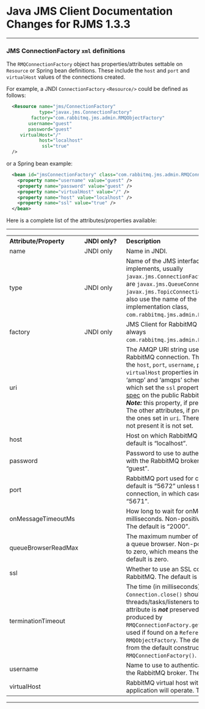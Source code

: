 # Java JMS Client Documentation Changes for RJMS 1.3.3

----

### JMS ConnectionFactory `xml` definitions

The `RMQConnectionFactory` object has properties/attributes settable on `Resource` or Spring bean definitions.
These include the `host` and `port` and `virtualHost` values of the connections created.

For example, a JNDI `ConnectionFactory` `<Resource/>` could be defined as follows:

```xml
  <Resource name="jms/ConnectionFactory"
            type="javax.jms.ConnectionFactory"
         factory="com.rabbitmq.jms.admin.RMQObjectFactory"
        username="guest"
        password="guest"
     virtualHost="/"
            host="localhost"
             ssl="true"
  />
```

or a Spring bean example:

```xml
  <bean id="jmsConnectionFactory" class="com.rabbitmq.jms.admin.RMQConnectionFactory" >
    <property name="username" value="guest" />
    <property name="password" value="guest" />
    <property name="virtualHost" value="/" />
    <property name="host" value="localhost" />
    <property name="ssl" value="true" />
  </bean>
```

Here is a complete list of the attributes/properties available:

----

<table>
  <tr style="text-align:left;">
    <th>Attribute/Property&nbsp;</th>
    <th>JNDI&nbsp;only?&nbsp;&nbsp;</th>
    <th>Description</th>
  </tr>
  <tr>
    <td>name</td>
    <td>JNDI only</td>
    <td>Name in JNDI.</td>
  </tr>
  <tr>
    <td>type</td>
    <td>JNDI only</td>
    <td>
      Name of the JMS interface the object implements, usually <code>javax.jms.ConnectionFactory</code>. Other choices
      are <code>javax.jms.QueueConnectionFactory</code> and <code>javax.jms.TopicConnectionFactory</code>. You can also use the name of
      the (common) implementation class, <code>com.rabbitmq.jms.admin.RMQConnectionFactory</code>.
    </td>
  </tr>
  <tr>
    <td>factory</td>
    <td>JNDI only</td>
    <td>JMS Client for RabbitMQ <code>ObjectFactory</code> class, always <code>com.rabbitmq.jms.admin.RMQObjectFactory</code>.</td>
  </tr>
  <tr>
    <td>uri</td>
    <td>&nbsp;</td>
    <td>
      The AMQP URI string used to establish a RabbitMQ connection. The value can encode the <code>host</code>, <code>port</code>,
      <code>username</code>, <code>password</code> and <code>virtualHost</code> properties in a single string.
      Both ‘amqp’ and ‘amqps’ schemes are
      accepted, which set the <code>ssl</code> property.
      See the <a href="http://www.rabbitmq.com/uri-spec.html">amqp uri spec</a> on the public RabbitMQ site for details. <b><i>Note:</i></b> this
      property, if present, is applied first. The other attributes, if present, will override the ones set in <code>uri</code>.
      There is no default value, if not present it is not set.
    </td>
  </tr>
  <tr>
    <td>host</td>
    <td>&nbsp;</td>
    <td>Host on which RabbitMQ is running. The default is “localhost”.</td>
  </tr>
  <tr>
    <td>password</td>
    <td>&nbsp;</td>
    <td>Password to use to authenticate a connection with the RabbitMQ broker. The default is “guest”.</td>
  </tr>
  <tr>
    <td>port</td>
    <td>&nbsp;</td>
    <td>RabbitMQ port used for connections. The default is “5672” unless this is an SSL connection, in which case the default is “5671”.</td>
  </tr>
  <tr>
    <td>onMessageTimeoutMs</td>
    <td>&nbsp;</td>
    <td>
       How long to wait for onMessage to return, in milliseconds. Non-positive values are rejected. The default is “2000”.
    </td>
  </tr>
  <tr>
    <td>queueBrowserReadMax</td>
    <td>&nbsp;</td>
    <td>
      The maximum number of messages to read on a queue browser. Non-positive values are set to zero, which
      means there is no limit. The default is zero.
    </td>
  </tr>
  <tr>
    <td>ssl</td>
    <td>&nbsp;</td>
    <td>Whether to use an SSL connection to RabbitMQ. The default is “false”.</td>
  </tr>
  <tr>
    <td>terminationTimeout</td>
    <td>&nbsp;</td>
    <td>
      The time (in milliseconds) a <code>Connection.close()</code> should wait for threads/tasks/listeners to complete.
      This attribute is <i><b>not</b></i> preserved in a <code>Reference</code> object produced by <code>RMQConnectionFactory.getReference()</code>
      but it is used if found on a <code>Reference</code> object passed to <code>RMQObjectFactory</code>. The default is that
      obtained from the default constructor <code>RMQConnectionFactory()</code>.
    </td>
  </tr>
  <tr>
    <td>username</td>
    <td>&nbsp;</td>
    <td>Name to use to authenticate a connection with the RabbitMQ broker. The default is “guest”.</td>
  </tr>
  <tr>
    <td>virtualHost</td>
    <td>&nbsp;</td>
    <td>RabbitMQ virtual host within which the application will operate. The default is “/”.</td>
  </tr>
</table>

----
